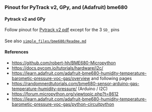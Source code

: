 ### Pinout for PyTrack v2, GPy, and (Adafruit) bme680
#### Pytrack v2 and GPy
Follow pinout for [Pytrack v2 pdf](https://docs.pycom.io/gitbook/assets/PyTrack2X_specsheet.pdf)
except for the 3 `SD_` pins

####
See also [`simple_files/bme680/Readme.md`](https://github.com/johnedstone/pycom-gpy/tree/main/simple_files/bme680)

#### References
* https://github.com/robert-hh/BME680-Micropython
* https://docs.pycom.io/tutorials/hardware/i2c/ 
* https://learn.adafruit.com/adafruit-bme680-humidity-temperature-barometic-pressure-voc-gas/overview and following pages
* https://randomnerdtutorials.com/bme680-sensor-arduino-gas-temperature-humidity-pressure/ (Arduino / I2C)
* https://forum.micropython.org/viewtopic.php?t=8612
* https://learn.adafruit.com/adafruit-bme680-humidity-temperature-barometic-pressure-voc-gas/python-circuitpython

<!--
# vim: ai et ts=4 sw=4 sts=4 nu
-->
